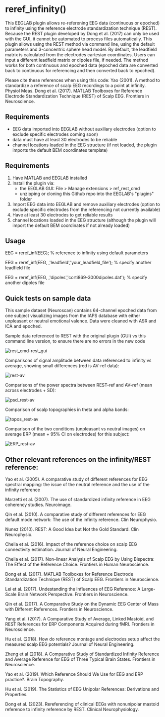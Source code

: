 # reref_infinity()
This EEGLAB plugin allows re-referening EEG data (continuous or epoched) to infinity using the reference electrode standardization technique (REST).
Because the REST plugin developed by Dong et al. (2017) can only be used with the GUI, it cannot be automated to process files automatically. 
This plugin allows using the REST method via command line, using the default parameters and 3-concentric sphere head model. 
By default, the leadfield matrix is calculated from the electrodes cartesian coordinates. Users can input a different leadfield matrix or dipoles file, if needed. 
The method works for both continuous and epoched data (epoched data are converted back to continuous for referencing and then converted back to epoched). 

Please cite these references when using this code:
Yao (2001). A method to standardize a reference of scalp EEG recordings to a point at infinity. Physiol Meas.
Dong et al. (2017). MATLAB Toolboxes for Reference Electrode Standardization Technique (REST) of Scalp EEG. Frontiers in Neuroscience.

## Requirements
- EEG data imported into EEGLAB without auxiliary electrodes (option to exclude specific electrodes coming soon)
- data must have at least 30 electrodes to be reliable
- channel locations loaded in the EEG structure (if not loaded, the plugin imports the default BEM coordinates template)

## Requirements
1) Have MATLAB and EEGLAB installed
2) Install the plugin via:
    - the EEGLAB GUI: File > Manage extensions > ref_rest_cmd
    - unzipping or cloning this Github repo into the EEGLAB's "plugins" folder
3) Import EEG data into EEGLAB and remove auxiliary electrodes (option to exclude specific electrodes from the referencing not currently available)
4) Have at least 30 electrodes to get reliable results
5) channel locations loaded in the EEG structure (although the plugin will import the default BEM coordinates if not already loaded)

## Usage

EEG = reref_inf(EEG);                                           % reference to infinity using default parameters

EEG = reref_inf(EEG, ,'leadfield','your_leadfield_file');       % specify another leadfield file

EEG = reref_inf(EEG, ,'dipoles','corti869-3000dipoles.dat');    % specify another dipoles file

## Quick tests on sample data
This sample dataset (Neuroscan) contains 64-channel epoched data from one subject visualizing images from the IAPS database with either unpleasant or neutral emotional valence. Data were cleaned with ASR and ICA and epoched.

Sample data referenced to REST with the original plugin (GUI) vs this command line version, to ensure there are no errors in the new code

![rest_cmd-rest_gui](https://github.com/amisepa/reference_infinity/assets/58382227/5f09fafd-4222-4f46-9434-51abad26ddde)

Comparisons of signal amplitude between data referenced to infinity vs average, showing small differences (red is AV-ref data):

![rest-av](https://github.com/amisepa/reference_infinity/assets/58382227/433f4041-f4ac-46ef-aaa3-35a8569a7545)


Comparisons of the power spectra between REST-ref and AV-ref (mean across electrodes + SD):

![psd_rest-av](https://github.com/amisepa/reference_infinity/assets/58382227/bba940b7-fb78-466c-872b-b8b918aee7ed)


Comparison of scalp topographies in theta and alpha bands:

![topos_rest-av](https://github.com/amisepa/reference_infinity/assets/58382227/d9ac807c-1384-4729-9a1e-64019422af0c)


Comparison of the two conditions (unpleasant vs neutral images) on average ERP (mean + 95% CI on electrodes) for this subject:

![ERP_rest-av](https://github.com/amisepa/reference_infinity/assets/58382227/8b935371-1859-4e8d-b887-33793a49e353)


## Other relevant references on the infinity/REST reference:

Yao et al. (2005). A comparative study of different references for EEG spectral mapping: the issue of the neutral reference and the use of the infinity reference

Marzetti et al. (2007). The use of standardized infinity reference in EEG coherency studies. Neuroimage.

Qin et al. (2010). A comparative study of different references for EEG default mode network: The use of the infinity reference. Clin Neurophysio.

Nunez (2010). REST: A Good Idea but Not the Gold Standard. Clin Neurophysio.

Chella et al. (2016). Impact of the reference choice on scalp EEG connectivity estimation. Journal of Neural Engineering.

Chella et al. (2017). Non-linear Analysis of Scalp EEG by Using Bispectra: The Effect of the Reference Choice. Frontiers in Human Neuroscience. 

Dong et al. (2017). MATLAB Toolboxes for Reference Electrode Standardization Technique (REST) of Scalp EEG. Frontiers in Neuroscience.

Lei et al. (2017). Undestanding the Influences of EEG Reference: A Large-Scale Brain Network Perspective. Frontiers in Neuroscience. 

Qin et al. (2017). A Comparative Study on the Dynamic EEG Center of Mass with Different References. Frontiers in Neuroscience. 

Yang et al. (2017). A Comparative Study of Average, Linked Mastoid, and REST References for ERP Components Acquired during fMRI. Frontiers in Neuroscience. 

Hu et al. (2018). How do reference montage and electrodes setup affect the measured scalp EEG potentials? Journal of Neural Engineering.

Zheng et al (2018). A Comparative Study of Standardized Infinity Reference and Average Reference for EEG of Three Typical Brain States. Frontiers in Neuroscience. 

Yao et al. (2019). Which Reference Should We Use for EEG and ERP practice?. Brain Topography.

Hu et al. (2019). The Statistics of EEG Unipolar References: Derivations and Properties. 

Dong et al. (2023). Rereferencing of clinical EEGs with nonunipolar mastoid reference to infinity reference by REST. Clinical Neurophysiology.
